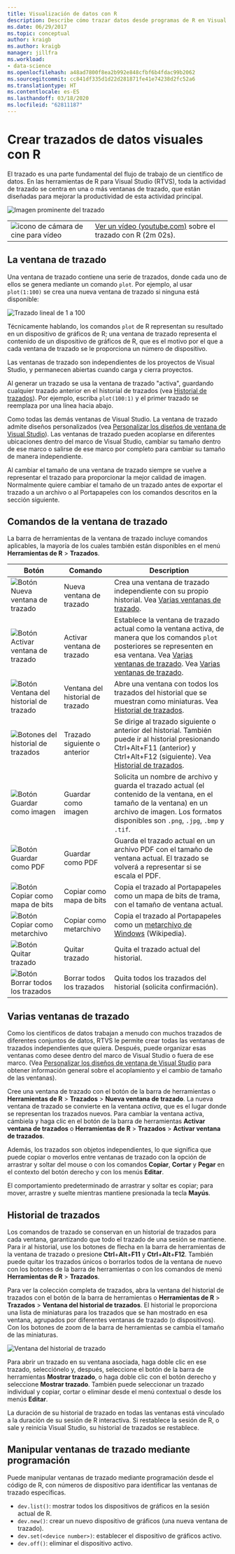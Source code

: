 ```yaml
---
title: Visualización de datos con R
description: Describe cómo trazar datos desde programas de R en Visual Studio con ventanas de trazados.
ms.date: 06/29/2017
ms.topic: conceptual
author: kraigb
ms.author: kraigb
manager: jillfra
ms.workload:
- data-science
ms.openlocfilehash: a48ad7800f8ea2b992e848cfbf6b4fdac99b2062
ms.sourcegitcommit: cc841df335d1d22d281871fe41e74238d2fc52a6
ms.translationtype: HT
ms.contentlocale: es-ES
ms.lasthandoff: 03/18/2020
ms.locfileid: "62811187"
---
```

# <a name="create-visual-data-plots-with-r"></a>Crear trazados de datos visuales con R

El trazado es una parte fundamental del flujo de trabajo de un científico de datos. En las herramientas de R para Visual Studio (RTVS), toda la actividad de trazado se centra en una o más ventanas de trazado, que están diseñadas para mejorar la productividad de esta actividad principal.

![Imagen prominente del trazado](media/plotting-hero-image.png)

|   |   |
|---|---|
| ![icono de cámara de cine para vídeo](../install/media/video-icon.png "Ver un vídeo") | [Ver un vídeo (youtube.com)](https://www.youtube.com/watch?v=ZTbKmz5RSgY) sobre el trazado con R (2m 02s). |

## <a name="the-plot-window"></a>La ventana de trazado

Una ventana de trazado contiene una serie de trazados, donde cada uno de ellos se genera mediante un comando `plot`. Por ejemplo, al usar `plot(1:100)` se crea una nueva ventana de trazado si ninguna está disponible:

![Trazado lineal de 1 a 100](media/plotting-1-to-100.png)

Técnicamente hablando, los comandos `plot` de R representan su resultado en un dispositivo de gráficos de R; una ventana de trazado representa el contenido de un dispositivo de gráficos de R, que es el motivo por el que a cada ventana de trazado se le proporciona un número de dispositivo.

Las ventanas de trazado son independientes de los proyectos de Visual Studio, y permanecen abiertas cuando carga y cierra proyectos.

Al generar un trazado se usa la ventana de trazado "activa", guardando cualquier trazado anterior en el historial de trazados (vea [Historial de trazados](#plot-history)). Por ejemplo, escriba `plot(100:1)` y el primer trazado se reemplaza por una línea hacia abajo.

Como todas las demás ventanas de Visual Studio. La ventana de trazado admite diseños personalizados (vea [Personalizar los diseños de ventana de Visual Studio](../ide/customizing-window-layouts-in-visual-studio.md)). Las ventanas de trazado pueden acoplarse en diferentes ubicaciones dentro del marco de Visual Studio, cambiar su tamaño dentro de ese marco o salirse de ese marco por completo para cambiar su tamaño de manera independiente.

Al cambiar el tamaño de una ventana de trazado siempre se vuelve a representar el trazado para proporcionar la mejor calidad de imagen. Normalmente quiere cambiar el tamaño de un trazado antes de exportar el trazado a un archivo o al Portapapeles con los comandos descritos en la sección siguiente.

## <a name="plot-window-commands"></a>Comandos de la ventana de trazado

La barra de herramientas de la ventana de trazado incluye comandos aplicables, la mayoría de los cuales también están disponibles en el menú **Herramientas de R** > **Trazados**.

| Botón | Comando | Description |
| --- | --- | --- |
| ![Botón Nueva ventana de trazado](media/plotting-toolbar-01-new-plot-window.png) | Nueva ventana de trazado | Crea una ventana de trazado independiente con su propio historial. Vea [Varias ventanas de trazado](#multiple-plot-windows). |
| ![Botón Activar ventana de trazado](media/plotting-toolbar-02-activate-plot-window.png) | Activar ventana de trazado | Establece la ventana de trazado actual como la ventana activa, de manera que los comandos `plot` posteriores se representen en esa ventana. Vea [Varias ventanas de trazado](#multiple-plot-windows). Vea [Varias ventanas de trazado](#multiple-plot-windows). |
| ![Botón Ventana del historial de trazado](media/plotting-toolbar-03-plot-history.png) | Ventana del historial de trazado | Abre una ventana con todos los trazados del historial que se muestran como miniaturas. Vea [Historial de trazados](#plot-history). |
| ![Botones del historial de trazados](media/plotting-toolbar-04-plot-history-arrows.png) | Trazado siguiente o anterior |  Se dirige al trazado siguiente o anterior del historial. También puede ir al historial presionando Ctrl+Alt+F11 (anterior) y Ctrl+Alt+F12 (siguiente). Vea [Historial de trazados](#plot-history). |
| ![Botón Guardar como imagen](media/plotting-toolbar-05-save-as-image.png)| Guardar como imagen | Solicita un nombre de archivo y guarda el trazado actual (el contenido de la ventana, en el tamaño de la ventana) en un archivo de imagen. Los formatos disponibles son `.png`, `.jpg`, `.bmp` y `.tif`. |
| ![Botón Guardar como PDF](media/plotting-toolbar-06-save-as-pdf.png)| Guardar como PDF | Guarda el trazado actual en un archivo PDF con el tamaño de ventana actual. El trazado se volverá a representar si se escala el PDF. |
| ![Botón Copiar como mapa de bits](media/plotting-toolbar-07-copy-as-bitmap.png)| Copiar como mapa de bits | Copia el trazado al Portapapeles como un mapa de bits de trama, con el tamaño de ventana actual. |
| ![Botón Copiar como metarchivo](media/plotting-toolbar-08-copy-as-metafile.png)| Copiar como metarchivo | Copia el trazado al Portapapeles como un [metarchivo de Windows](https://en.wikipedia.org/wiki/Windows_Metafile) (Wikipedia). |
| ![Botón Quitar trazado](media/plotting-toolbar-09-remove-plot.png)| Quitar trazado | Quita el trazado actual del historial. |
| ![Botón Borrar todos los trazados](media/plotting-toolbar-10-clear-all-plots.png) | Borrar todos los trazados | Quita todos los trazados del historial (solicita confirmación). |

## <a name="multiple-plot-windows"></a>Varias ventanas de trazado

Como los científicos de datos trabajan a menudo con muchos trazados de diferentes conjuntos de datos, RTVS le permite crear todas las ventanas de trazados independientes que quiera. Después, puede organizar esas ventanas como desee dentro del marco de Visual Studio o fuera de ese marco. (Vea [Personalizar los diseños de ventana de Visual Studio](../ide/customizing-window-layouts-in-visual-studio.md) para obtener información general sobre el acoplamiento y el cambio de tamaño de las ventanas).

Cree una ventana de trazado con el botón de la barra de herramientas o **Herramientas de R** > **Trazados** > **Nueva ventana de trazado**. La nueva ventana de trazado se convierte en la ventana *activa*, que es el lugar donde se representan los trazados nuevos. Para cambiar la ventana activa, cámbiela y haga clic en el botón de la barra de herramientas **Activar ventana de trazados** o **Herramientas de R** > **Trazados** > **Activar ventana de trazados**.

Además, los trazados son objetos independientes, lo que significa que puede copiar o moverlos entre ventanas de trazado con la opción de arrastrar y soltar del mouse o con los comandos **Copiar**, **Cortar** y **Pegar** en el contexto del botón derecho y con los menús **Editar**.

El comportamiento predeterminado de arrastrar y soltar es copiar; para mover, arrastre y suelte mientras mantiene presionada la tecla **Mayús**.

## <a name="plot-history"></a>Historial de trazados

Los comandos de trazado se conservan en un historial de trazados para cada ventana, garantizando que todo el trazado de una sesión se mantiene. Para ir al historial, use los botones de flecha en la barra de herramientas de la ventana de trazado o presione **Ctrl**+**Alt**+**F11** y **Ctrl**+**Alt**+**F12**. También puede quitar los trazados únicos o borrarlos todos de la ventana de nuevo con los botones de la barra de herramientas o con los comandos de menú **Herramientas de R** > **Trazados**.

Para ver la colección completa de trazados, abra la ventana del historial de trazados con el botón de la barra de herramientas o **Herramientas de R** > **Trazados** > **Ventana del historial de trazados**.
El historial le proporciona una lista de miniaturas para los trazados que se han mostrado en esa ventana, agrupados por diferentes ventanas de trazado (o dispositivos). Con los botones de zoom de la barra de herramientas se cambia el tamaño de las miniaturas.

![Ventana del historial de trazado](media/plotting-plot-history-window.png)

Para abrir un trazado en su ventana asociada, haga doble clic en ese trazado, selecciónelo y, después, seleccione el botón de la barra de herramientas **Mostrar trazado**, o haga doble clic con el botón derecho y seleccione **Mostrar trazado**. También puede seleccionar un trazado individual y copiar, cortar o eliminar desde el menú contextual o desde los menús **Editar**.

La duración de su historial de trazado en todas las ventanas está vinculado a la duración de su sesión de R interactiva. Si restablece la sesión de R, o sale y reinicia Visual Studio, su historial de trazados se restablece.

## <a name="programmatically-manipulate-plot-windows"></a>Manipular ventanas de trazado mediante programación

Puede manipular ventanas de trazado mediante programación desde el código de R, con números de dispositivo para identificar las ventanas de trazado específicas.

- `dev.list()`: mostrar todos los dispositivos de gráficos en la sesión actual de R.
- `dev.new()`: crear un nuevo dispositivo de gráficos (una nueva ventana de trazado).
- `dev.set(<device number>)`: establecer el dispositivo de gráficos activo.
- `dev.off()`: eliminar el dispositivo activo.
